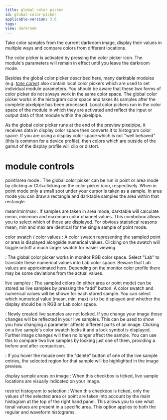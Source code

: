 ```yaml
---
title: global color picker
id: global-color-picker
applicable-version: 3.6
tags: 
view: darkroom
---
```


Take color samples from the current darkroom image, display their values in multiple ways and compare colors from different locations. 

The color picker is activated by pressing the color picker icon. The module's parameters will remain in effect until you leave the darkroom mode.

Besides the global color picker described here, many darktable modules (e.g. [_tone curve_](../../processing-modules/tone-curve.md)) also contain local color pickers which are used to set individual module parameters. You should be aware that these two forms of color picker do not always work in the same color space. The global color picker works in the histogram color space and takes its samples after the complete pixelpipe has been processed. Local color pickers run in the color space of the module in which they are activated and reflect the input or output data of that module within the pixelpipe.

As the global color picker runs at the end of the preview pixelpipe, it receives data in display color space then converts it to histogram color space. If you are using a display color space which is not "well behaved" (this is common for a device profile), then colors which are outside of the gamut of the display profile will clip or distort.

# module controls

point/area mode
: The global color picker can be run in point or area mode by clicking or Ctrl+clicking on the color picker icon, respectively. When in point mode only a small spot under your cursor is taken as a sample. In area mode you can draw a rectangle and darktable samples the area within that rectangle.

mean/min/max
: If samples are taken in area mode, darktable will calculate mean, minimum and maximum color channel values. This combobox allows you to select which of those are displayed. For obvious statistical reasons mean, min and max are identical for the single sample of point mode.

color swatch / color values
: A color swatch representing the sampled point or area is displayed alongside numerical values. Clicking on the swatch will toggle on/off a much larger swatch for easier viewing.

: The global color picker works in monitor RGB color space. Select "Lab" to translate these numerical values into Lab color space. Beware that Lab values are approximated here. Depending on the monitor color profile there may be some deviations from the actual values.

live samples
: The sampled colors (in either area or point mode) can be stored as live samples by pressing the “add” button. A color swatch and numerical values will be shown for each stored sample. You can select which numerical value (mean, min, max) is to be displayed and whether the display should be in RGB or Lab color space.

: Newly created live samples are not locked. If you change your image those changes will be reflected in your live samples. This can be used to show you how changing a parameter affects different parts of an image. Clicking on a live sample's color swatch locks it and a lock symbol is displayed. Further image changes will then no longer affect the sample. You can use this to compare two live samples by locking just one of them, providing a before and after comparison.

: If you hover the mouse over the "delete" button of one of the live sample entries, the selected region for that sample will be highlighted in the image preview.

display sample areas on image
: When this checkbox is ticked, live sample locations are visually indicated on your image. 

restrict histogram to selection
: When this checkbox is ticked, only the values of the selected area or point are taken into account by the main histogram at the top of the right hand panel. This allows you to see what tonal values are present in a specific area. This option applies to both the regular and waveform histograms.

